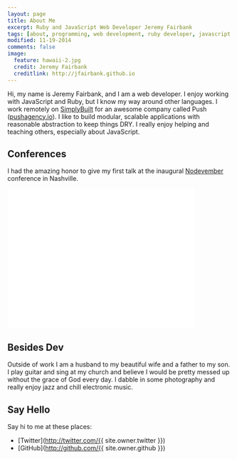 ```yaml
---
layout: page
title: About Me
excerpt: Ruby and JavaScript Web Developer Jeremy Fairbank
tags: [about, programming, web development, ruby developer, javascript developer]
modified: 11-19-2014
comments: false
image:
  feature: hawaii-2.jpg
  credit: Jeremy Fairbank
  creditlink: http://jfairbank.github.io
---
```


Hi, my name is Jeremy Fairbank, and I am a web developer. I enjoy working with JavaScript and Ruby, but I know my way around other languages. I work remotely on [SimplyBuilt](http://www.simplybuilt.com) for an awesome company called Push ([pushagency.io](http://pushagency.io)). I like to build modular, scalable applications with reasonable abstraction to keep things DRY. I really enjoy helping and teaching others, especially about JavaScript.

## Conferences

I had the amazing honor to give my first talk at the inaugural <a href="http://www.nodevember.org/" target="_blank">Nodevember</a> conference in Nashville.

<iframe width="420" height="315" src="//www.youtube.com/embed/PrQSpdWkN6Q" frameborder="0" allowfullscreen></iframe>

## Besides Dev

Outside of work I am a husband to my beautiful wife and a father to my son. I play guitar and sing at my church and believe I would be pretty messed up without the grace of God every day. I dabble in some photography and really enjoy jazz and chill electronic music.

## Say Hello

Say hi to me at these places:

* [Twitter](http://twitter.com/{{ site.owner.twitter }})
* [GitHub](http://github.com/{{ site.owner.github }})
